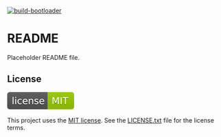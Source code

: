[![build-bootloader](https://github.com/sectioncritical/atmega_can_bootloader/actions/workflows/build.yml/badge.svg)](https://github.com/sectioncritical/atmega_can_bootloader/actions/workflows/build.yml)

README
======

Placeholder README file.

License
-------

[![](doc/img/license-badge.svg)](https://opensource.org/licenses/MIT)

This project uses the [MIT license](https://opensource.org/licenses/MIT).
See the [LICENSE.txt](LICENSE.txt) file for the license terms.
